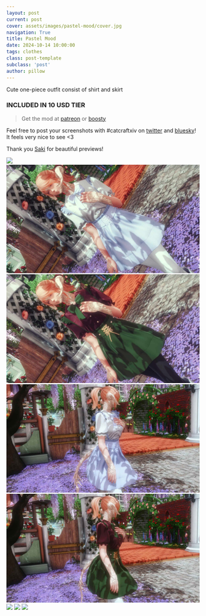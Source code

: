 ```yaml
---
layout: post
current: post
cover: assets/images/pastel-mood/cover.jpg
navigation: True
title: Pastel Mood
date: 2024-10-14 10:00:00
tags: clothes
class: post-template
subclass: 'post'
author: pillow
---
```


Cute one-piece outfit consist of shirt and skirt

### INCLUDED IN 10 USD TIER

> Get the mod at [patreon](https://www.patreon.com/posts/pastel-mood-2024-113993058?utm_medium=clipboard_copy&utm_source=copyLink&utm_campaign=postshare_creator&utm_content=join_link) or [boosty](https://boosty.to/miaumori/posts/6a7a5c2f-00fb-4c3b-80dc-99e564857bc3?share=success_publish_link)

Feel free to post your screenshots with #catcraftxiv on [twitter](https://x.com/hashtag/catcraftxiv?src=hashtag_click) and [bluesky](https://bsky.app/hashtag/catcraftxiv)! It feels very nice to see <3

Thank you [Saki](https://x.com/PhotosmithSaki) for beautiful previews!

<img src="https://catcraftxiv.github.io/web/assets/img/gallery/ffxiv_dx11 2024-10-14 19-50-20 Maya Adorable Gameplay.jpg"/>
<img src="assets/images/pastel-mood/pic2.jpg"/>
<img src="assets/images/pastel-mood/pic1.jpg"/>
<img src="assets/images/pastel-mood/pic4.jpg"/>
<img src="assets/images/pastel-mood/pic3.jpg"/>
<img src="https://catcraftxiv.github.io/web/assets/img/gallery/2024-10-16_20-27-19-534_Sakis_Night_Equalizer2.jpg"/>
<img src="https://catcraftxiv.github.io/web/assets/img/gallery/2024-10-15_15-07-40-676_Sakis_Night_Equalizer2.jpg"/>
<img src="https://catcraftxiv.github.io/web/assets/img/gallery/image.jpg"/>
